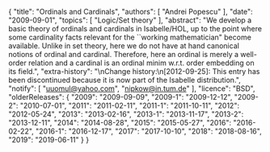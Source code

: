 {
    "title": "Ordinals and Cardinals",
    "authors": [
        "Andrei Popescu"
    ],
    "date": "2009-09-01",
    "topics": [
        "Logic/Set theory"
    ],
    "abstract": "We develop a basic theory of ordinals and cardinals in Isabelle/HOL, up to the point where some cardinality facts relevant for the ``working mathematician\" become available. Unlike in set theory, here we do not have at hand canonical notions of ordinal and cardinal. Therefore, here an ordinal is merely a well-order relation and a cardinal is an ordinal minim w.r.t. order embedding on its field.",
    "extra-history": "\nChange history:\n[2012-09-25]: This entry has been discontinued because it is now part of the Isabelle distribution.",
    "notify": [
        "uuomul@yahoo.com",
        "nipkow@in.tum.de"
    ],
    "licence": "BSD",
    "olderReleases": {
        "2009": "2009-09-09",
        "2009-1": "2009-12-12",
        "2009-2": "2010-07-01",
        "2011": "2011-02-11",
        "2011-1": "2011-10-11",
        "2012": "2012-05-24",
        "2013": "2013-02-16",
        "2013-1": "2013-11-17",
        "2013-2": "2013-12-11",
        "2014": "2014-08-28",
        "2015": "2015-05-27",
        "2016": "2016-02-22",
        "2016-1": "2016-12-17",
        "2017": "2017-10-10",
        "2018": "2018-08-16",
        "2019": "2019-06-11"
    }
}